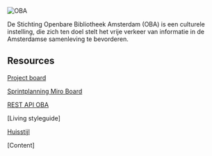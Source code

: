 ![OBA](https://user-images.githubusercontent.com/1061632/191293310-64f64c1f-8b5a-42a3-8181-d0fb240ebc56.png)

De Stichting Openbare Bibliotheek Amsterdam (OBA) is een culturele instelling, die zich ten doel stelt het vrije verkeer van informatie in de Amsterdamse samenleving te bevorderen.

## Resources

[Project board](https://github.com/orgs/fdnd-agency/projects/5)

[Sprintplanning Miro Board](https://miro.com/app/board/uXjVPhXSEp0=/?share_link_id=517222538323)

[REST API OBA](https://zoeken.oba.nl/api/v1/)

[Living styleguide]

[Huisstijl](https://github.com/fdnd-agency/oba/blob/main/OBA%20Styleguide%202019.pdf)

[Content]
